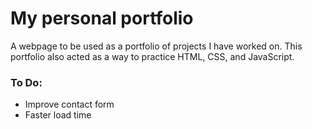 # My personal portfolio
A webpage to be used as a portfolio of projects I have worked on.
This portfolio also acted as a way to practice HTML, CSS, and JavaScript.

### To Do: 
  - Improve contact form
  - Faster load time
